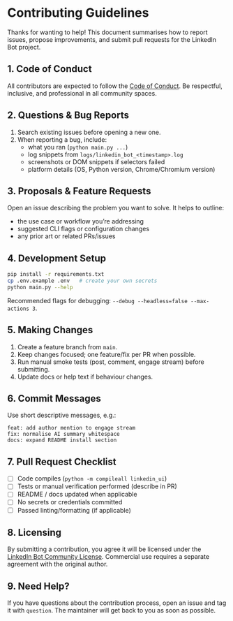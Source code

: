 # Contributing Guidelines

Thanks for wanting to help! This document summarises how to report issues,
propose improvements, and submit pull requests for the LinkedIn Bot project.

## 1. Code of Conduct

All contributors are expected to follow the [Code of Conduct](CODE_OF_CONDUCT.md).
Be respectful, inclusive, and professional in all community spaces.

## 2. Questions & Bug Reports

1. Search existing issues before opening a new one.
2. When reporting a bug, include:
   - what you ran (`python main.py ...`)
   - log snippets from `logs/linkedin_bot_<timestamp>.log`
   - screenshots or DOM snippets if selectors failed
   - platform details (OS, Python version, Chrome/Chromium version)

## 3. Proposals & Feature Requests

Open an issue describing the problem you want to solve. It helps to outline:
- the use case or workflow you’re addressing
- suggested CLI flags or configuration changes
- any prior art or related PRs/issues

## 4. Development Setup

```bash
pip install -r requirements.txt
cp .env.example .env   # create your own secrets
python main.py --help
```

Recommended flags for debugging: `--debug --headless=false --max-actions 3`.

## 5. Making Changes

1. Create a feature branch from `main`.
2. Keep changes focused; one feature/fix per PR when possible.
3. Run manual smoke tests (post, comment, engage stream) before submitting.
4. Update docs or help text if behaviour changes.

## 6. Commit Messages

Use short descriptive messages, e.g.:
```
feat: add author mention to engage stream
fix: normalise AI summary whitespace
docs: expand README install section
```

## 7. Pull Request Checklist

- [ ] Code compiles (`python -m compileall linkedin_ui`)
- [ ] Tests or manual verification performed (describe in PR)
- [ ] README / docs updated when applicable
- [ ] No secrets or credentials committed
- [ ] Passed linting/formatting (if applicable)

## 8. Licensing

By submitting a contribution, you agree it will be licensed under the
[LinkedIn Bot Community License](LICENSE.md). Commercial use requires a
separate agreement with the original author.

## 9. Need Help?

If you have questions about the contribution process, open an issue and tag it
with `question`. The maintainer will get back to you as soon as possible.
